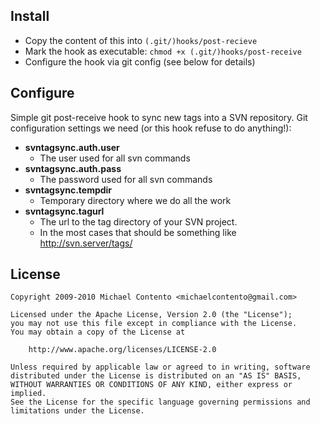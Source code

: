 Install
-------

* Copy the content of this into `(.git/)hooks/post-recieve`
* Mark the hook as executable: `chmod +x (.git/)hooks/post-receive`
* Configure the hook via git config (see below for details)

Configure
---------

Simple git post-receive hook to sync new tags into a SVN repository.
Git configuration settings we need (or this hook refuse to do anything!):
      
* __svntagsync.auth.user__
    * The user used for all svn commands         
* __svntagsync.auth.pass__
    * The password used for all svn commands        
* __svntagsync.tempdir__
    * Temporary directory where we do all the work       
* __svntagsync.tagurl__
    * The url to the tag directory of your SVN project.
    * In the most cases that should be something like http://svn.server/tags/

License
-------

    Copyright 2009-2010 Michael Contento <michaelcontento@gmail.com>

    Licensed under the Apache License, Version 2.0 (the "License");
    you may not use this file except in compliance with the License.
    You may obtain a copy of the License at

        http://www.apache.org/licenses/LICENSE-2.0

    Unless required by applicable law or agreed to in writing, software
    distributed under the License is distributed on an "AS IS" BASIS,
    WITHOUT WARRANTIES OR CONDITIONS OF ANY KIND, either express or implied.
    See the License for the specific language governing permissions and
    limitations under the License.
